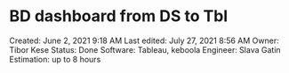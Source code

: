 # BD dashboard from DS to Tbl

Created: June 2, 2021 9:18 AM
Last edited: July 27, 2021 8:56 AM
Owner: Tibor Kese
Status: Done
Software: Tableau, keboola
Engineer: Slava Gatin
Estimation: up to 8 hours